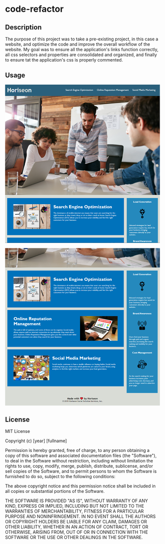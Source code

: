 # code-refactor

## Description

The purpose of this project was to take a pre-existing project, in this case a website, and optimize the code and improve the overall workflow of the website. My goal was to ensure all the application's links function correctly, all css selectors and properties are consolidated and organized, and finally to ensure tat the application's css is properly commented.


## Usage

![Screenshot 1](assets/images/screenshot1.png?raw=true)

![Screenshot 2](assets/images/screenshot2.png?raw=true)


## License

MIT License

Copyright (c) [year] [fullname]

Permission is hereby granted, free of charge, to any person obtaining a copy
of this software and associated documentation files (the "Software"), to deal
in the Software without restriction, including without limitation the rights
to use, copy, modify, merge, publish, distribute, sublicense, and/or sell
copies of the Software, and to permit persons to whom the Software is
furnished to do so, subject to the following conditions:

The above copyright notice and this permission notice shall be included in all
copies or substantial portions of the Software.

THE SOFTWARE IS PROVIDED "AS IS", WITHOUT WARRANTY OF ANY KIND, EXPRESS OR
IMPLIED, INCLUDING BUT NOT LIMITED TO THE WARRANTIES OF MERCHANTABILITY,
FITNESS FOR A PARTICULAR PURPOSE AND NONINFRINGEMENT. IN NO EVENT SHALL THE
AUTHORS OR COPYRIGHT HOLDERS BE LIABLE FOR ANY CLAIM, DAMAGES OR OTHER
LIABILITY, WHETHER IN AN ACTION OF CONTRACT, TORT OR OTHERWISE, ARISING FROM,
OUT OF OR IN CONNECTION WITH THE SOFTWARE OR THE USE OR OTHER DEALINGS IN THE
SOFTWARE.

